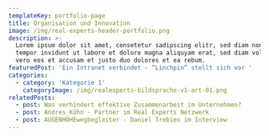 ```yaml
---
templateKey: portfolio-page
title: Organisation und Innovation
image: /img/real-experts-header-portfolio.png
description: >-
  Lorem ipsum dolor sit amet, consetetur sadipscing elitr, sed diam nonumy irmod
  tempor invidunt ut labore et dolore magna aliquyam erat, sed diam voluptua. At
  vero eos et accusam et justo duo dolores et ea rebum.
featuredPost: 'Ein Intranet verbindet - “Linchpin” stellt sich vor '
categories:
  - category: 'Kategorie 1'
    categoryImage: /img/realexperts-bildsprache-v1-art-01.png
relatedPosts:
  - post: Was verhindert effektive Zusammenarbeit im Unternehmen?
  - post: Andres Kühn - Partner im Real Experts Netzwerk
  - post: AUGENHÖHEwegbegleiter - Daniel Trebien im Interview
---
```


